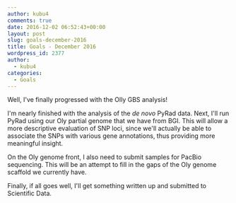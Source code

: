 ```yaml
---
author: kubu4
comments: true
date: 2016-12-02 06:52:43+00:00
layout: post
slug: goals-december-2016
title: Goals - December 2016
wordpress_id: 2377
author:
  - kubu4
categories:
  - Goals
---
```


Well, I've finally progressed with the Olly GBS analysis!

I'm nearly finished with the analysis of the _de novo_ PyRad data. Next, I'll run PyRad using our Oly partial genome that we have from BGI. This will allow a more descriptive evaluation of SNP loci, since we'll actually be able to associate the SNPs with various gene annotations, thus providing more meaningful insight.

On the Oly genome front, I also need to submit samples for PacBio sequencing. This will be an attempt to fill in the gaps of the Oly genome scaffold we currently have.

Finally, if all goes well, I'll get something written up and submitted to Scientific Data.
